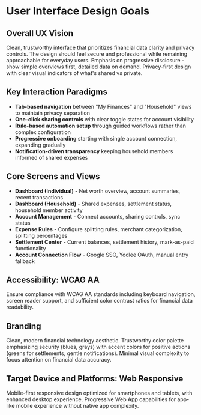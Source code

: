 # User Interface Design Goals

## Overall UX Vision
Clean, trustworthy interface that prioritizes financial data clarity and privacy controls. The design should feel secure and professional while remaining approachable for everyday users. Emphasis on progressive disclosure - show simple overviews first, detailed data on demand. Privacy-first design with clear visual indicators of what's shared vs private.

## Key Interaction Paradigms
- **Tab-based navigation** between "My Finances" and "Household" views to maintain privacy separation
- **One-click sharing controls** with clear toggle states for account visibility
- **Rule-based automation setup** through guided workflows rather than complex configuration
- **Progressive onboarding** starting with single account connection, expanding gradually
- **Notification-driven transparency** keeping household members informed of shared expenses

## Core Screens and Views
- **Dashboard (Individual)** - Net worth overview, account summaries, recent transactions
- **Dashboard (Household)** - Shared expenses, settlement status, household member activity
- **Account Management** - Connect accounts, sharing controls, sync status
- **Expense Rules** - Configure splitting rules, merchant categorization, splitting percentages
- **Settlement Center** - Current balances, settlement history, mark-as-paid functionality
- **Account Connection Flow** - Google SSO, Yodlee OAuth, manual entry fallback

## Accessibility: WCAG AA
Ensure compliance with WCAG AA standards including keyboard navigation, screen reader support, and sufficient color contrast ratios for financial data readability.

## Branding
Clean, modern financial technology aesthetic. Trustworthy color palette emphasizing security (blues, grays) with accent colors for positive actions (greens for settlements, gentle notifications). Minimal visual complexity to focus attention on financial data accuracy.

## Target Device and Platforms: Web Responsive
Mobile-first responsive design optimized for smartphones and tablets, with enhanced desktop experience. Progressive Web App capabilities for app-like mobile experience without native app complexity.
